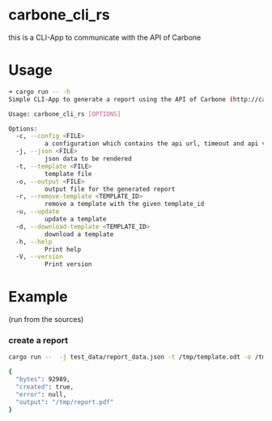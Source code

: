 # carbone_cli_rs

this is a CLI-App to communicate with the API of Carbone

# Usage

```bash
➜ cargo run -- -h
Simple CLI-App to generate a report using the API of Carbone (http://carbone.io)

Usage: carbone_cli_rs [OPTIONS]

Options:
  -c, --config <FILE>
          a configuration which contains the api url, timeout and api version
  -j, --json <FILE>
          json data to be rendered
  -t, --template <FILE>
          template file
  -o, --output <FILE>
          output file for the generated report
  -r, --remove-template <TEMPLATE_ID>
          remove a template with the given template_id
  -u, --update
          update a template
  -d, --download-template <TEMPLATE_ID>
          download a template
  -h, --help
          Print help
  -V, --version
          Print version
```

# Example

(run from the sources)

### create a report

```bash
cargo run --  -j test_data/report_data.json -t /tmp/template.odt -o /tmp/report.pdf

{
  "bytes": 92989,
  "created": true,
  "error": null,
  "output": "/tmp/report.pdf"
}
```
